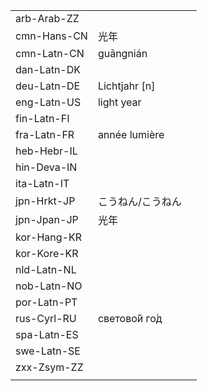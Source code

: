 | | | |
|-|-|-|
| arb-Arab-ZZ |  |  |
| cmn-Hans-CN | 光年 |  |
| cmn-Latn-CN | guāngnián |  |
| dan-Latn-DK |  |  |
| deu-Latn-DE | Lichtjahr [n] |  |
| eng-Latn-US | light year |  |
| fin-Latn-FI |  |  |
| fra-Latn-FR | année lumière |  |
| heb-Hebr-IL |  |  |
| hin-Deva-IN |  |  |
| ita-Latn-IT |  |  |
| jpn-Hrkt-JP | こうねん/こうねん |  |
| jpn-Jpan-JP | 光年 |  |
| kor-Hang-KR |  |  |
| kor-Kore-KR |  |  |
| nld-Latn-NL |  |  |
| nob-Latn-NO |  |  |
| por-Latn-PT |  |  |
| rus-Cyrl-RU | светово́й го́д |  |
| spa-Latn-ES |  |  |
| swe-Latn-SE |  |  |
| zxx-Zsym-ZZ |  |  |
|  |  |  |